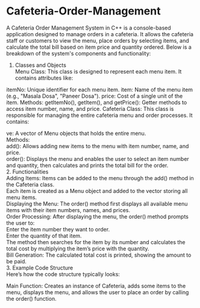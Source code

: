 # Cafeteria-Order-Management
A Cafeteria Order Management System in C++ is a console-based application designed to manage orders in a cafeteria. It allows the cafeteria staff or customers to view the menu, place orders by selecting items, and calculate the total bill based on item price and quantity ordered. Below is a breakdown of the system's components and functionality:

1. Classes and Objects <br>
Menu Class: This class is designed to represent each menu item. It contains attributes like:

itemNo: Unique identifier for each menu item.
item: Name of the menu item (e.g., "Masala Dosa", "Paneer Dosa").
price: Cost of a single unit of the item.
Methods:
getItemNo(), getItem(), and getPrice(): Getter methods to access item number, name, and price.
Cafeteria Class: This class is responsible for managing the entire cafeteria menu and order processes. It contains:<br>

ve: A vector of Menu objects that holds the entire menu.<br>
Methods:<br>
add(): Allows adding new items to the menu with item number, name, and price.<br>
order(): Displays the menu and enables the user to select an item number and quantity, then calculates and prints the total bill for the order.<br>
2. Functionalities<br>
Adding Items: Items can be added to the menu through the add() method in the Cafeteria class.<br> Each item is created as a Menu object and added to the vector storing all menu items.<br>
Displaying the Menu: The order() method first displays all available menu items with their item numbers, names, and prices.<br>
Order Processing: After displaying the menu, the order() method prompts the user to:<br>
Enter the item number they want to order.<br>
Enter the quantity of that item.<br>
The method then searches for the item by its number and calculates the total cost by multiplying the item’s price with the quantity.<br>
Bill Generation: The calculated total cost is printed, showing the amount to be paid.<br>
3. Example Code Structure<br>
Here’s how the code structure typically looks:<br>

Main Function: Creates an instance of Cafeteria, adds some items to the menu, displays the menu, and allows the user to place an order by calling the order() function.<br>
